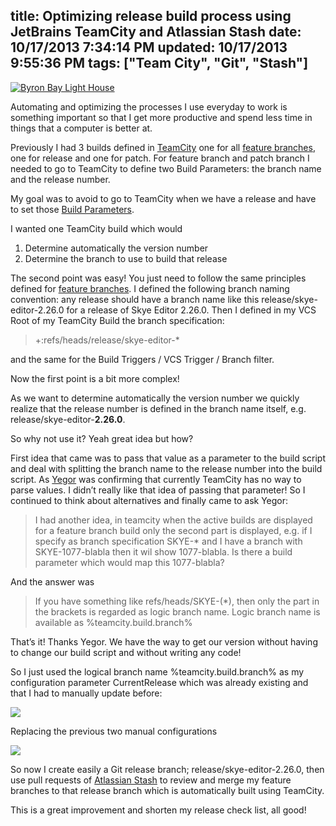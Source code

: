 title: Optimizing release build process using JetBrains TeamCity and Atlassian Stash
date: 10/17/2013 7:34:14 PM
updated: 10/17/2013 9:55:36 PM
tags: ["Team City", "Git", "Stash"]
---
[![Byron Bay Light House](http://farm8.staticflickr.com/7421/9599787416_582f4ab142_m.jpg)](http://www.flickr.com/photos/laurentkempe/9599787416/ "Byron Bay Light House by Laurent Kempé, on Flickr")   

Automating and optimizing the processes I use everyday to work is something important so that I get more productive and spend less time in things that a computer is better at.

Previously I had 3 builds defined in [TeamCity](http://www.jetbrains.com/teamcity/) one for all [feature branches](http://confluence.jetbrains.com/display/TCD8/Working+with+Feature+Branches), one for release and one for patch. For feature branch and patch branch I needed to go to TeamCity to define two Build Parameters: the branch name and the release number.

My goal was to avoid to go to TeamCity when we have a release and have to set those [Build Parameters](http://confluence.jetbrains.com/display/TCD8/Configuring+Build+Parameters).

I wanted one TeamCity build which would

1.  Determine automatically the version number 
2.  Determine the branch to use to build that release   

The second point was easy! You just need to follow the same principles defined for [feature branches](http://confluence.jetbrains.com/display/TCD8/Working+with+Feature+Branches). I defined the following branch naming convention: any release should have a branch name like this release/skye-editor-2.26.0 for a release of Skye Editor 2.26.0. Then I defined in my VCS Root of my TeamCity Build the branch specification:

> +:refs/heads/release/skye-editor-*

and the same for the Build Triggers / VCS Trigger / Branch filter.

Now the first point is a bit more complex!

As we want to determine automatically the version number we quickly realize that the release number is defined in the branch name itself, e.g. release/skye-editor-**2.26.0**. 

So why not use it? Yeah great idea but how? 

First idea that came was to pass that value as a parameter to the build script and deal with splitting the branch name to the release number into the build script. As [Yegor](http://www.jetbrains.com/company/people/Yarko_Yegor.html) was confirming that currently TeamCity has no way to parse values. I didn’t really like that idea of passing that parameter! So I continued to think about alternatives and finally came to ask Yegor:

> I had another idea, in teamcity when the active builds are displayed for a feature branch build only the second part is displayed, e.g. if I specify as branch specification SKYE-* and I have a branch with SKYE-1077-blabla then it wil show 1077-blabla. Is there a build parameter which would map this 1077-blabla?

And the answer was

> If you have something like refs/heads/SKYE-(*), then only the part in the brackets is regarded as logic branch name. Logic branch name is available as %teamcity.build.branch%

That’s it! Thanks Yegor. We have the way to get our version without having to change our build script and without writing any code!

So I just used the logical branch name %teamcity.build.branch% as my configuration parameter CurrentRelease which was already existing and that I had to manually update before:

![](http://farm4.staticflickr.com/3672/10324541816_1c57beaa6c_o.png)

Replacing the previous two manual configurations

![](http://farm8.staticflickr.com/7453/10324571806_5a56729f3e_o.png)

So now I create easily a Git release branch; release/skye-editor-2.26.0, then use pull requests of [Atlassian Stash](https://www.atlassian.com/software/stash/overview) to review and merge my feature branches to that release branch which is automatically built using TeamCity.

This is a great improvement and shorten my release check list, all good!
